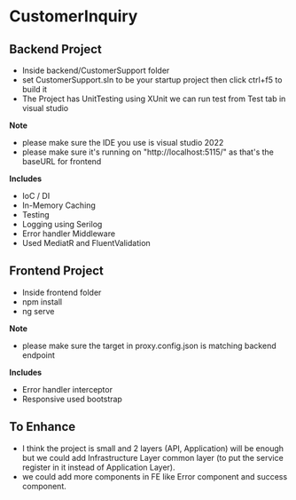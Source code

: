 # CustomerInquiry

## Backend Project
- Inside backend/CustomerSupport folder
- set CustomerSupport.sln to be your startup project then click ctrl+f5 to build it
- The Project has UnitTesting using XUnit we can run test from Test tab in visual studio 

**Note**
- please make sure the IDE you use is visual studio 2022
- please make sure it's running on "http://localhost:5115/" as that's the baseURL for frontend

**Includes**
- IoC / DI
- In-Memory Caching
- Testing
- Logging using Serilog
- Error handler Middleware
- Used MediatR and FluentValidation

## Frontend Project
- Inside frontend folder
- npm install
- ng serve

**Note**
- please make sure the target in proxy.config.json is matching backend endpoint 

**Includes**
- Error handler interceptor
- Responsive used bootstrap 

## To Enhance
- I think the project is small and 2 layers (API, Application) will be enough but we could add Infrastructure Layer common layer (to put the service register in it instead of Application Layer).
- we could add more components in FE like Error component and success component.

